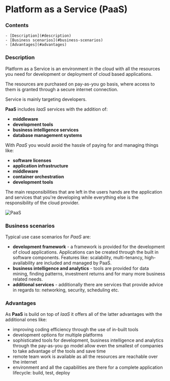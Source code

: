 # Platform as a Service (PaaS)

<!--TOC_START-->
### Contents
	- [Description](#description)
	- [Business scenarios](#business-scenarios)
	- [Advantages](#advantages)

<!--TOC_END-->
### Description

Platform as a Service is an environment in the cloud with all the resources you need for development or deployment of cloud based applications.

The resources are purchased on pay-as-you go basis, where access to them is granted through a secure internet connection.

Service is mainly targeting developers.

**PaaS** includes *IaaS* services with the addition of: 
- **middleware**
- **development tools**
- **business intelligence services**
- **database management systems**

With *PaaS* you would avoid the hassle of paying for and managing things like:
- **software licenses**
- **application infrastructure**
- **middleware**
- **container orchestration**
- **development tools**

The main responsibilities that are left in the users hands are the application and services that you're developing while everything else is the responsibility of the cloud provider. 

![PaaS](https://imgur.com/7cYkMDe.jpg)

### Business scenarios

Typical use case scenarios for *PaaS* are:
- **development framework** - a framework is provided for the development of cloud applications. 
Applications can be created through the built in software components. 
Features like: scalability, multi-tenancy, high-availability are included and managed by PaaS.
- **business intelligence and analytics** - tools are provided for data mining, finding patterns, investment returns and for many more business related needs.
- **additional services** - additionally there are services that provide advice in regards to: networking, security, scheduling etc. 

### Advantages

As **PaaS** is build on top of _IaaS_ it offers all of the latter advantages with the additional ones like:
- improving coding efficiency through the use of in-built tools
- development options for multiple platforms 
- sophisticated tools for development, business intelligence and analytics through the pay-as-you go model allow even the smallest of companies to take advantage of the tools and save time
- remote team work is available as all the resources are reachable over the internet
- environment and all the capabilities are there for a complete application lifecycle: build, test, deploy
